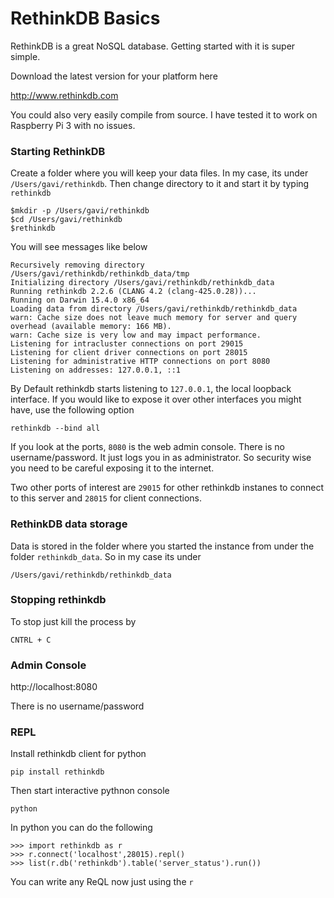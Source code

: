 # RethinkDB Basics

RethinkDB is a great NoSQL database. Getting started with it is super simple.

Download the latest version for your platform here

http://www.rethinkdb.com

You could also very easily compile from source. I have tested it to work on Raspberry Pi 3 with no issues.

### Starting RethinkDB

Create a folder where you will keep your data files. In my case, its under `/Users/gavi/rethinkdb`. Then change directory to it and start it by typing `rethinkdb`

```
$mkdir -p /Users/gavi/rethinkdb
$cd /Users/gavi/rethinkdb
$rethinkdb
```

You will see messages like below

```
Recursively removing directory /Users/gavi/rethinkdb/rethinkdb_data/tmp
Initializing directory /Users/gavi/rethinkdb/rethinkdb_data
Running rethinkdb 2.2.6 (CLANG 4.2 (clang-425.0.28))...
Running on Darwin 15.4.0 x86_64
Loading data from directory /Users/gavi/rethinkdb/rethinkdb_data
warn: Cache size does not leave much memory for server and query overhead (available memory: 166 MB).
warn: Cache size is very low and may impact performance.
Listening for intracluster connections on port 29015
Listening for client driver connections on port 28015
Listening for administrative HTTP connections on port 8080
Listening on addresses: 127.0.0.1, ::1
```

By Default rethinkdb starts listening to `127.0.0.1`, the local loopback interface. If you would like to expose it over other interfaces you might have, use the following option

```
rethinkdb --bind all
```

If you look at the ports, `8080` is the web admin console. There is no username/password. It just logs you in as administrator. So security wise you need to be careful exposing it to the internet.

Two other ports of interest are `29015` for other rethinkdb instanes to connect to this server and `28015` for client connections. 

### RethinkDB data storage

Data is stored in the folder where you started the instance from under the folder `rethinkdb_data`. So in my case its under

```
/Users/gavi/rethinkdb/rethinkdb_data
```


### Stopping rethinkdb

To stop just kill the process by 

```
CNTRL + C
```


### Admin Console

http://localhost:8080

There is no username/password

### REPL

Install rethinkdb client for python

```
pip install rethinkdb
```

Then start interactive pythnon console

```
python
```

In python you can do the following

```
>>> import rethinkdb as r
>>> r.connect('localhost',28015).repl()
>>> list(r.db('rethinkdb').table('server_status').run())
```

You can write any ReQL now just using the `r` 






